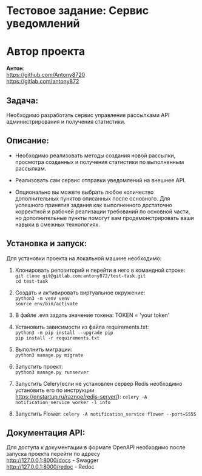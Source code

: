 # Тестовое задание: Сервис уведомлений

# Автор проекта
**Антон**:  
https://github.com/Antony8720  
https://gitlab.com/antony872  

## Задача:
Необходимо разработать сервис управления рассылками API администрирования и получения статистики.
## Описание:

* Необходимо реализовать методы создания новой рассылки, просмотра созданных и получения статистики по выполненным рассылкам.

* Реализовать сам сервис отправки уведомлений на внешнее API.

* Опционально вы можете выбрать любое количество дополнительных пунктов описанных после основного.
Для успешного принятия задания как выполненного достаточно корректной и рабочей реализации требований по основной части, но дополнительные пункты помогут вам продемонстрировать ваши навыки в смежных технологиях.


## Установка и запуск:

Для установки проекта на локальной машине необходимо:

1. Клонировать репозиторий и перейти в него в командной строке:  
`git clone git@gitlab.com:antony872/test-task.git`  
`cd test-task`

2. Cоздать и активировать виртуальное окружение:  
`python3 -m venv venv`  
`source env/bin/activate`

3. В файле .evn задать значение токена: TOKEN = 'your token'

4. Установить зависимости из файла requirements.txt:  
`python3 -m pip install --upgrade pip`  
`pip install -r requirements.txt`

5. Выполнить миграции:  
`python3 manage.py migrate`

6. Запустить проект:  
`python3 manage.py runserver`

7. Запустить Celery(eсли не установлен сервер Redis необходимо установить его по инструкции  
https://onstartup.ru/raznoe/redis-server/):
`celery -A notification_service worker -l info`

8. Запустить Flower:
`celery -A notification_service flower --port=5555`

## Документация API:

Для доступа к документации в формате OpenAPI необходимо после запуска проекта перейти по адресу  
http://127.0.0.1:8000/docs - Swagger  
http://127.0.0.1:8000/redoc - Redoc

